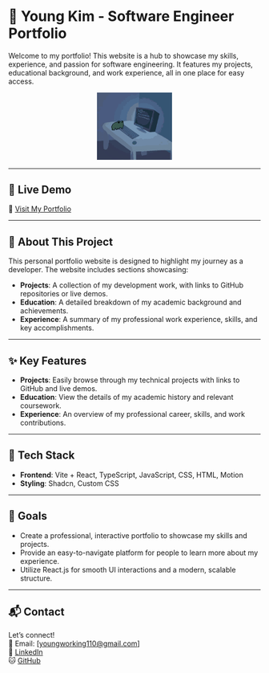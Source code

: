# 🌟 Young Kim - Software Engineer Portfolio

Welcome to my portfolio! This website is a hub to showcase my skills, experience, and passion for software engineering. It features my projects, educational background, and work experience, all in one place for easy access.

<p align="center">
  <img src="https://raw.githubusercontent.com/youngwasd/portfolio/main/frog.gif" alt="Alt text" width="150px"/>
</p>

---

## 🚀 Live Demo

🔗 [Visit My Portfolio](https://youngwasd.github.io/portfolio/)

---

## 🧠 About This Project

This personal portfolio website is designed to highlight my journey as a developer. The website includes sections showcasing:

-   **Projects**: A collection of my development work, with links to GitHub repositories or live demos.
-   **Education**: A detailed breakdown of my academic background and achievements.
-   **Experience**: A summary of my professional work experience, skills, and key accomplishments.

---

## ✨ Key Features

-   **Projects**: Easily browse through my technical projects with links to GitHub and live demos.
-   **Education**: View the details of my academic history and relevant coursework.
-   **Experience**: An overview of my professional career, skills, and work contributions.

---

## 🎯 Tech Stack

-   **Frontend**: Vite + React, TypeScript, JavaScript, CSS, HTML, Motion
-   **Styling**: Shadcn, Custom CSS

---

## 🎯 Goals

-   Create a professional, interactive portfolio to showcase my skills and projects.
-   Provide an easy-to-navigate platform for people to learn more about my experience.
-   Utilize React.js for smooth UI interactions and a modern, scalable structure.

---

## 📬 Contact

Let’s connect!  
📧 Email: [youngworking110@gmail.com]  
💼 [LinkedIn](https://www.linkedin.com/in/young-k-65b2042b1/)  
🐱 [GitHub](https://github.com/youngwasd)
